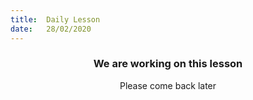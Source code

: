 ```yaml
---
title:  Daily Lesson
date:   28/02/2020
---
```


### <center>We are working on this lesson</center>
<center>Please come back later</center>